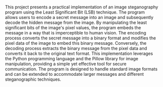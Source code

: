 This project presents a practical implementation of an image steganography program using the Least Significant Bit (LSB) technique. The program allows users to encode a secret message into an image and subsequently decode the hidden message from the image. By manipulating the least significant bits of the image's pixel values, the program embeds the message in a way that is imperceptible to human vision. The encoding process converts the secret message into a binary format and modifies the pixel data of the image to embed this binary message. Conversely, the decoding process extracts the binary message from the pixel data and converts it back to the original text  format. This  implementation leverages  the Python programming language and the Pillow  library for image manipulation, providing a simple yet effective tool for secure communication. The program is designed to handle standard image formats and can be extended to accommodate larger messages and different steganographic techniques.
